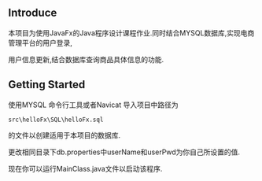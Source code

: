## Introduce ##
本项目为使用JavaFx的Java程序设计课程作业.同时结合MYSQL数据库,实现电商管理平台的用户登录,

用户信息更新,结合数据库查询商品具体信息的功能.

## Getting Started ##

使用MYSQL 命令行工具或者Navicat 导入项目中路径为
```
src\helloFx\SQL\helloFx.sql
```
的文件以创建适用于本项目的数据库.

更改相同目录下db.properties中userName和userPwd为你自己所设置的值.

现在你可以运行MainClass.java文件以启动该程序.

